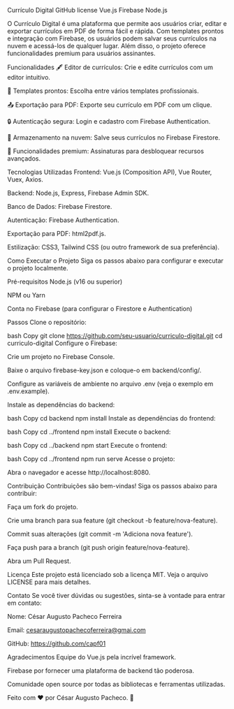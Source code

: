 Currículo Digital
GitHub license
Vue.js
Firebase
Node.js

O Currículo Digital é uma plataforma que permite aos usuários criar, editar e exportar currículos em PDF de forma fácil e rápida. Com templates prontos e integração com Firebase, os usuários podem salvar seus currículos na nuvem e acessá-los de qualquer lugar. Além disso, o projeto oferece funcionalidades premium para usuários assinantes.

Funcionalidades
🖋️ Editor de currículos: Crie e edite currículos com um editor intuitivo.

📄 Templates prontos: Escolha entre vários templates profissionais.

📤 Exportação para PDF: Exporte seu currículo em PDF com um clique.

🔒 Autenticação segura: Login e cadastro com Firebase Authentication.

💾 Armazenamento na nuvem: Salve seus currículos no Firebase Firestore.

💎 Funcionalidades premium: Assinaturas para desbloquear recursos avançados.

Tecnologias Utilizadas
Frontend: Vue.js (Composition API), Vue Router, Vuex, Axios.

Backend: Node.js, Express, Firebase Admin SDK.

Banco de Dados: Firebase Firestore.

Autenticação: Firebase Authentication.

Exportação para PDF: html2pdf.js.

Estilização: CSS3, Tailwind CSS (ou outro framework de sua preferência).

Como Executar o Projeto
Siga os passos abaixo para configurar e executar o projeto localmente.

Pré-requisitos
Node.js (v16 ou superior)

NPM ou Yarn

Conta no Firebase (para configurar o Firestore e Authentication)

Passos
Clone o repositório:

bash
Copy
git clone https://github.com/seu-usuario/curriculo-digital.git
cd curriculo-digital
Configure o Firebase:

Crie um projeto no Firebase Console.

Baixe o arquivo firebase-key.json e coloque-o em backend/config/.

Configure as variáveis de ambiente no arquivo .env (veja o exemplo em .env.example).

Instale as dependências do backend:

bash
Copy
cd backend
npm install
Instale as dependências do frontend:

bash
Copy
cd ../frontend
npm install
Execute o backend:

bash
Copy
cd ../backend
npm start
Execute o frontend:

bash
Copy
cd ../frontend
npm run serve
Acesse o projeto:

Abra o navegador e acesse http://localhost:8080.


Contribuição
Contribuições são bem-vindas! Siga os passos abaixo para contribuir:

Faça um fork do projeto.

Crie uma branch para sua feature (git checkout -b feature/nova-feature).

Commit suas alterações (git commit -m 'Adiciona nova feature').

Faça push para a branch (git push origin feature/nova-feature).

Abra um Pull Request.

Licença
Este projeto está licenciado sob a licença MIT. Veja o arquivo LICENSE para mais detalhes.

Contato
Se você tiver dúvidas ou sugestões, sinta-se à vontade para entrar em contato:

Nome: César Augusto Pacheco Ferreira

Email: cesaraugustopachecoferreira@gmai.com

GitHub: https://github.com/capf01

Agradecimentos
Equipe do Vue.js pela incrível framework.

Firebase por fornecer uma plataforma de backend tão poderosa.

Comunidade open source por todas as bibliotecas e ferramentas utilizadas.

Feito com ❤️ por César Augusto Pacheco. 🚀

